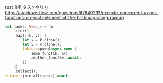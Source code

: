 rust 並列タスクやり方
https://stackoverflow.com/questions/67649293/execute-concurrent-async-functions-on-each-element-of-the-hashmap-using-rayonp

```rust
let tasks: Vec<_> = hm
    .iter()
    .map(|(k, v)| {
        let k = k.clone();
        let v = v.clone();
        tokio::spawn(async move {
            some_func(&k, &v);
            another_func(&v).await;
        })
    })
    .collect();
future::join_all(tasks).await;
```


